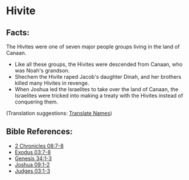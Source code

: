# Hivite #

## Facts: ##

The Hivites were one of seven major people groups living in the land of Canaan.

* Like all these groups, the Hivites were descended from Canaan, who was Noah's grandson.
* Shechem the Hivite raped Jacob's daughter Dinah, and her brothers killed many Hivites in revenge.
* When Joshua led the Israelites to take over the land of Canaan, the Israelites were tricked into making a treaty with the Hivites instead of conquering them.

(Translation suggestions: [Translate Names](en/ta-vol1/translate/man/translate-names))



## Bible References: ##

* [2 Chronicles 08:7-8](en/tn/2ch/help/08/07)
* [Exodus 03:7-8](en/tn/exo/help/03/07)
* [Genesis 34:1-3](en/tn/gen/help/34/01)
* [Joshua 09:1-2](en/tn/jos/help/09/01)
* [Judges 03:1-3](en/tn/jdg/help/03/01)